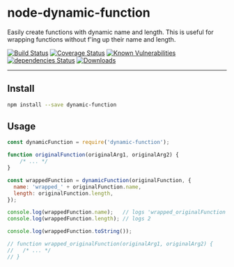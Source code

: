 # node-dynamic-function

Easily create functions with dynamic name and length. This is useful for wrapping functions without f'ing up their name and length.

[![Build Status](https://travis-ci.org/Moeriki/dynamic-function.svg?branch=master)](https://travis-ci.org/Moeriki/dynamic-function) [![Coverage Status](https://coveralls.io/repos/github/Moeriki/dynamic-function/badge.svg?branch=master)](https://coveralls.io/github/Moeriki/dynamic-function?branch=master) [![Known Vulnerabilities](https://snyk.io/test/github/moeriki/dynamic-function/badge.svg)](https://snyk.io/test/github/moeriki/dynamic-function) [![dependencies Status](https://david-dm.org/moeriki/dynamic-function/status.svg)](https://david-dm.org/moeriki/dynamic-function) [![Downloads](http://img.shields.io/npm/dm/dynamic-function.svg?style=flat)](https://www.npmjs.org/package/dynamic-function)

---

## Install

```sh
npm install --save dynamic-function
```

## Usage  

```javascript
const dynamicFunction = require('dynamic-function');

function originalFunction(originalArg1, originalArg2) {
    /* ... */
}

const wrappedFunction = dynamicFunction(originalFunction, {
  name: 'wrapped_' + originalFunction.name,
  length: originalFunction.length,
});

console.log(wrappedFunction.name);   // logs 'wrapped_originalFunction'
console.log(wrappedFunction.length); // logs 2

console.log(wrappedFunction.toString());

// function wrapped_originalFunction(originalArg1, originalArg2) {
//   /* ... */
// }
```
